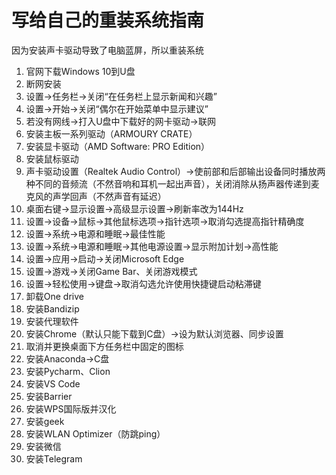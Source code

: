 # 写给自己的重装系统指南

因为安装声卡驱动导致了电脑蓝屏，所以重装系统

1. 官网下载Windows 10到U盘
2. 断网安装
3. 设置->任务栏->关闭“在任务栏上显示新闻和兴趣”
4. 设置->开始->关闭“偶尔在开始菜单中显示建议”
5. 若没有网线->打入U盘中下载好的网卡驱动->联网
6. 安装主板一系列驱动（ARMOURY CRATE）
7. 安装显卡驱动（AMD Software: PRO Edition）
8. 安装鼠标驱动
9. 声卡驱动设置（Realtek Audio Control）->使前部和后部输出设备同时播放两种不同的音频流（不然音响和耳机一起出声音），关闭消除从扬声器传递到麦克风的声学回声（不然声音有延迟）
10. 桌面右键->显示设置->高级显示设置->刷新率改为144Hz
11. 设置->设备->鼠标->其他鼠标选项->指针选项->取消勾选提高指针精确度
12. 设置->系统->电源和睡眠->最佳性能
13. 设置->系统->电源和睡眠->其他电源设置->显示附加计划->高性能
14. 设置->应用->启动->关闭Microsoft Edge
15. 设置->游戏->关闭Game Bar、关闭游戏模式
16. 设置->轻松使用->键盘->取消勾选允许使用快捷键启动粘滞键
17. 卸载One drive
18. 安装Bandizip
19. 安装代理软件
20. 安装Chrome（默认只能下载到C盘）->设为默认浏览器、同步设置
21. 取消并更换桌面下方任务栏中固定的图标
22. 安装Anaconda->C盘
23. 安装Pycharm、Clion
24. 安装VS Code
25. 安装Barrier
26. 安装WPS国际版并汉化
27. 安装geek
28. 安装WLAN Optimizer（防跳ping）
29. 安装微信
30. 安装Telegram